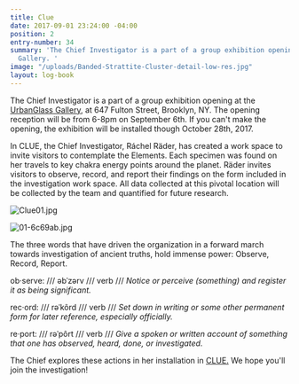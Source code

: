 ```yaml
---
title: Clue
date: 2017-09-01 23:24:00 -04:00
position: 2
entry-number: 34
summary: 'The Chief Investigator is a part of a group exhibition opening at the UrbanGlass
  Gallery. '
image: "/uploads/Banded-Strattite-Cluster-detail-low-res.jpg"
layout: log-book
---
```


The Chief Investigator is a part of a group exhibition opening at the [UrbanGlass Gallery](https://www.urbanglass.org/events/detail/clue-mr.-drury-with-eyes-wide-open), at 647 Fulton Street, Brooklyn, NY. The opening reception will be from 6-8pm on September 6th. If you can't make the opening, the exhibition will be installed though October 28th, 2017.

In CLUE, the Chief Investigator, Ráchel Räder, has created a work space to invite visitors to contemplate the Elements. Each specimen was found on her travels to key chakra energy points around the planet. Räder invites visitors to observe, record, and report their findings on the form included in the investigation work space. All data collected at this pivotal location will be collected by the team and quantified for future research.

![Clue01.jpg](/uploads/Clue01.jpg)

![01-6c69ab.jpg](/uploads/01-6c69ab.jpg)

The three words that have driven the organization in a forward march towards investigation of ancient truths, hold immense power: Observe, Record, Report.

ob·serve: /// əbˈzərv /// verb /// *Notice or perceive (something) and register it as being significant.*

rec·ord: /// rəˈkôrd /// verb /// *Set down in writing or some other permanent form for later reference, especially officially.*

re·port: /// rəˈpôrt /// verb /// *Give a spoken or written account of something that one has observed, heard, done, or investigated.*

The Chief explores these actions in her installation in [CLUE.](https://www.urbanglass.org/events/detail/clue-mr.-drury-with-eyes-wide-open) We hope you'll join the investigation!